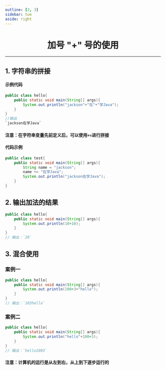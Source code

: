 ```yaml
---
outline: [2, 3]
sidebar: tue
aside: right
---
```


<h1 style="text-align: center; font-weight: bold;">加号 "+" 号的使用</h1>

---

## 1. 字符串的拼接

#### 示例代码

```java
public class hello{
    public static void main(String[] args){
        System.out.println("jackson"+"在"+"学Java");
    }
}
//输出
`jackson在学Java`
```

#### 注意：在字符串变量先前定义后，可以使用`+=`进行拼接

#### 代码示例

```java
public class test{
    public static void main(String[] args){
        String name = "jackson";
        name += "在学Java";
        System.out.println("jackson在学Java");
    }
}
```

## 2. 输出加法的结果

```java
public class hello{
    public static void main(String[] args){
        System.out.println(10+10);
    }
}
// 输出：`20`
```

## 3. 混合使用

### 案例一

```java
public class hello{
    public static void main(String[] args){
        System.out.println(100+3+"hello");
    }
}
// 输出：`103hello`
```

### 案例二

```java
public class hello{
    public static void main(String[] args){
        System.out.println("hello"+100+3);
    }
}
// 输出：`hello1003`
```

#### 注意：计算机的运行是从左到右，从上到下逐步运行的
